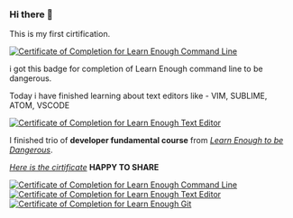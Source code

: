 ### Hi there 👋

<!--
**vidyakinjarapu/vidyakinjarapu** is a ✨ _special_ ✨ repository because its `README.md` (this file) appears on your GitHub profile.

Here are some ideas to get you started:

- 🔭 I’m currently working on ...
- 🌱 I’m currently learning ...
- 👯 I’m looking to collaborate on ...
- 🤔 I’m looking for help with ...
- 💬 Ask me about ...
- 📫 How to reach me: ...
- 😄 Pronouns: ...
- ⚡ Fun fact: ...
-->
This is my first cirtification.


<a href="https://www.learnenough.com/certificates/ea7c747f"><img src="https://www.learnenough.com/certificates/ea7c747f/command-line-tutorial.svg" alt="Certificate of Completion for Learn Enough Command Line"></a>


i got this badge for completion of Learn Enough command line to be dangerous.

Today i have finished learning about text editors like  - VIM, SUBLIME, ATOM, VSCODE



<a href="https://www.learnenough.com/certificates/ea7c747f"><img src="https://www.learnenough.com/certificates/ea7c747f/text-editor-tutorial.svg" alt="Certificate of Completion for Learn Enough Text Editor"></a>


I finished trio of **developer fundamental course** from [*Learn Enough to be Dangerous*](https://www.learnenough.com).

[*Here is the cirtificate*](https://www.learnenough.com/certificates/ea7c747f)
**HAPPY TO SHARE**



<a href="https://www.learnenough.com/certificates/ea7c747f"><img src="https://www.learnenough.com/certificates/ea7c747f/command-line-tutorial.svg" alt="Certificate of Completion for Learn Enough Command Line"></a><a href="https://www.learnenough.com/certificates/ea7c747f"><img src="https://www.learnenough.com/certificates/ea7c747f/text-editor-tutorial.svg" alt="Certificate of Completion for Learn Enough Text Editor"></a><a href="https://www.learnenough.com/certificates/ea7c747f"><img src="https://www.learnenough.com/certificates/ea7c747f/git-tutorial.svg" alt="Certificate of Completion for Learn Enough Git"></a>




